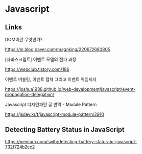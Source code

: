 # Javascript

## Links

DOM이란 무엇인가?

https://m.blog.naver.com/magnking/220972680805

[자바스크립트] 이벤트 모델의 전파 과정

https://webclub.tistory.com/186

이벤트 버블링, 이벤트 캡처 그리고 이벤트 위임까지

https://joshua1988.github.io/web-development/javascript/event-propagation-delegation/

Javascript 디자인패턴 글 번역 - Module Pattern

https://jsdev.kr/t/javascript-module-pattern/2910


## Detecting Battery Status in JavaScript

https://medium.com/swlh/detecting-battery-status-in-javascript-732f724b2cc2
